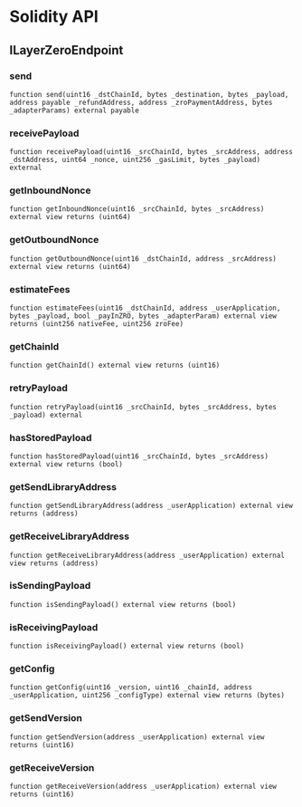 # Solidity API

## ILayerZeroEndpoint

### send

```solidity
function send(uint16 _dstChainId, bytes _destination, bytes _payload, address payable _refundAddress, address _zroPaymentAddress, bytes _adapterParams) external payable
```

### receivePayload

```solidity
function receivePayload(uint16 _srcChainId, bytes _srcAddress, address _dstAddress, uint64 _nonce, uint256 _gasLimit, bytes _payload) external
```

### getInboundNonce

```solidity
function getInboundNonce(uint16 _srcChainId, bytes _srcAddress) external view returns (uint64)
```

### getOutboundNonce

```solidity
function getOutboundNonce(uint16 _dstChainId, address _srcAddress) external view returns (uint64)
```

### estimateFees

```solidity
function estimateFees(uint16 _dstChainId, address _userApplication, bytes _payload, bool _payInZRO, bytes _adapterParam) external view returns (uint256 nativeFee, uint256 zroFee)
```

### getChainId

```solidity
function getChainId() external view returns (uint16)
```

### retryPayload

```solidity
function retryPayload(uint16 _srcChainId, bytes _srcAddress, bytes _payload) external
```

### hasStoredPayload

```solidity
function hasStoredPayload(uint16 _srcChainId, bytes _srcAddress) external view returns (bool)
```

### getSendLibraryAddress

```solidity
function getSendLibraryAddress(address _userApplication) external view returns (address)
```

### getReceiveLibraryAddress

```solidity
function getReceiveLibraryAddress(address _userApplication) external view returns (address)
```

### isSendingPayload

```solidity
function isSendingPayload() external view returns (bool)
```

### isReceivingPayload

```solidity
function isReceivingPayload() external view returns (bool)
```

### getConfig

```solidity
function getConfig(uint16 _version, uint16 _chainId, address _userApplication, uint256 _configType) external view returns (bytes)
```

### getSendVersion

```solidity
function getSendVersion(address _userApplication) external view returns (uint16)
```

### getReceiveVersion

```solidity
function getReceiveVersion(address _userApplication) external view returns (uint16)
```

